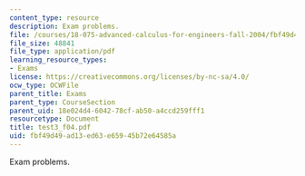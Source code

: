 ```yaml
---
content_type: resource
description: Exam problems.
file: /courses/18-075-advanced-calculus-for-engineers-fall-2004/fbf49d49ad13ed63e65945b72e64585a_test3_f04.pdf
file_size: 48841
file_type: application/pdf
learning_resource_types:
- Exams
license: https://creativecommons.org/licenses/by-nc-sa/4.0/
ocw_type: OCWFile
parent_title: Exams
parent_type: CourseSection
parent_uid: 18e024d4-6042-78cf-ab50-a4ccd259fff1
resourcetype: Document
title: test3_f04.pdf
uid: fbf49d49-ad13-ed63-e659-45b72e64585a
---
```

Exam problems.